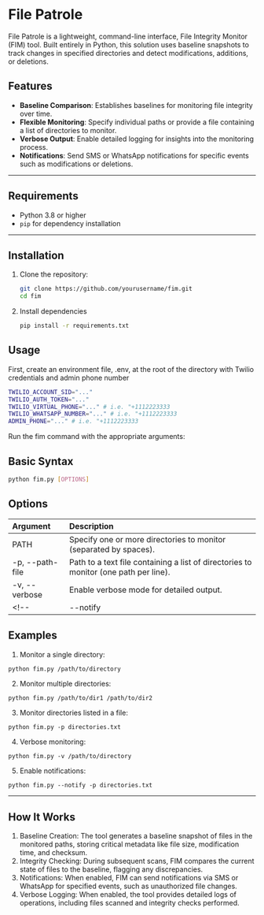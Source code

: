 # File Patrole

File Patrole is a lightweight, command-line interface, File Integrity Monitor (FIM) tool. Built entirely in Python, this solution uses baseline snapshots to track changes in specified directories and detect modifications, additions, or deletions.

## Features
- **Baseline Comparison**: Establishes baselines for monitoring file integrity over time.
- **Flexible Monitoring**: Specify individual paths or provide a file containing a list of directories to monitor.
- **Verbose Output**: Enable detailed logging for insights into the monitoring process.
- **Notifications**: Send SMS or WhatsApp notifications for specific events such as modifications or deletions.

---

## Requirements

- Python 3.8 or higher
- `pip` for dependency installation

---

## Installation

1. Clone the repository:
   ```bash
   git clone https://github.com/yourusername/fim.git
   cd fim
   ```
   
2. Install dependencies
   ```bash
   pip install -r requirements.txt
   ```

## Usage

First, create an environment file, .env, at the root of the directory with Twilio credentials and admin phone number
```bash
TWILIO_ACCOUNT_SID="..."
TWILIO_AUTH_TOKEN="..."
TWILIO_VIRTUAL_PHONE="..." # i.e. "+1112223333
TWILIO_WHATSAPP_NUMBER="..." # i.e. "+1112223333
ADMIN_PHONE="..." # i.e. "+1112223333
```

Run the fim command with the appropriate arguments:

## Basic Syntax

```bash
python fim.py [OPTIONS]
```

## Options

| **Argument**     | **Description**                                                                     |
| :--------------- | :---------------------------------------------------------------------------------- |
| PATH             | Specify one or more directories to monitor (separated by spaces).                   |
| -p, --path-file  | Path to a text file containing a list of directories to monitor (one path per line).|
| -v, --verbose    | Enable verbose mode for detailed output.                                            |
<!--| --notify         | Enable notifications for events (SMS or WhatsApp).                                  |-->

## Examples
1. Monitor a single directory: 
  ```bash
  python fim.py /path/to/directory 
  ```

2. Monitor multiple directories: 
```bash 
python fim.py /path/to/dir1 /path/to/dir2 
```
3. Monitor directories listed in a file: 
```bash 
python fim.py -p directories.txt
```
4. Verbose monitoring: 
```bash 
python fim.py -v /path/to/directory
```
5. Enable notifications: 
```bash 
python fim.py --notify -p directories.txt
```
---
## How It Works
1. Baseline Creation: The tool generates a baseline snapshot of files in the monitored paths, storing critical metadata like file size, modification time, and checksum. 
2. Integrity Checking: During subsequent scans, FIM compares the current state of files to the baseline, flagging any discrepancies. 
3. Notifications: When enabled, FIM can send notifications via SMS or WhatsApp for specified events, such as unauthorized file changes. 
4. Verbose Logging: When enabled, the tool provides detailed logs of operations, including files scanned and integrity checks performed.
